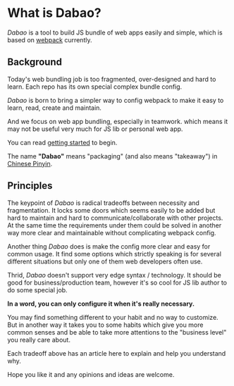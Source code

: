 # What is Dabao?

_Dabao_ is a tool to build JS bundle of web apps easily and simple, which is based on [webpack](https://webpack.js.org/) currently.

## Background

Today's web bundling job is too fragmented, over-designed and hard to learn. Each repo has its own special complex bundle config.

_Dabao_ is born to bring a simpler way to config webpack to make it easy to learn, read, create and maintain.

And we focus on web app bundling, especially in teamwork. which means it may not be useful very much for JS lib or personal web app.

You can read [getting started](getting-started.md) to begin.

The name **"Dabao"** means "packaging" (and also means "takeaway") in [Chinese Pinyin](https://zh.wikipedia.org/wiki/打包).

## Principles

The keypoint of _Dabao_ is radical tradeoffs between necessity and fragmentation. It locks some doors which seems easily to be added but hard to maintain and hard to communicate/collaborate with other projects. At the same time the requirements under them could be solved in another way more clear and maintainable without complicating webpack config.

Another thing _Dabao_ does is make the config more clear and easy for common usage. It find some options which strictly speaking is for several different situations but only one of them web developers often use.

Thrid, _Dabao_ doesn't support very edge syntax / technology. It should be good for business/production team, however it's so cool for JS lib author to do some special job.

**In a word, you can only configure it when it's really necessary.**

You may find something different to your habit and no way to customize. But in another way it takes you to some habits which give you more common senses and be able to take more attentions to the "business level" you really care about.

Each tradeoff above has an article here to explain and help you understand why.

Hope you like it and any opinions and ideas are welcome.
